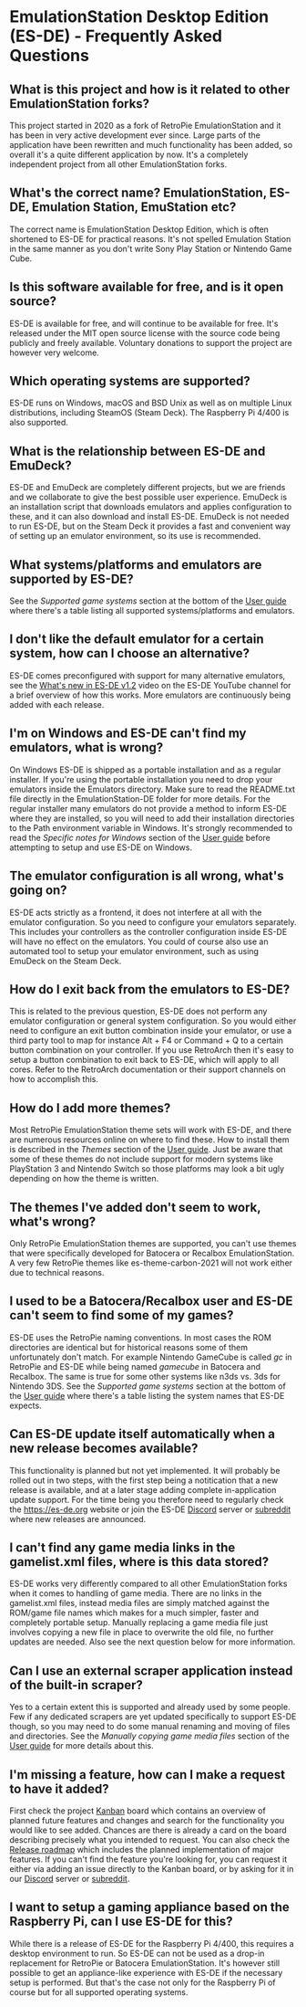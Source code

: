 # EmulationStation Desktop Edition (ES-DE) - Frequently Asked Questions

## What is this project and how is it related to other EmulationStation forks?

This project started in 2020 as a fork of RetroPie EmulationStation and it has been in very active development ever since. Large parts of the application have been rewritten and much functionality has been added, so overall it's a quite different application by now. It's a completely independent project from all other EmulationStation forks.

## What's the correct name? EmulationStation, ES-DE, Emulation Station, EmuStation etc?

The correct name is EmulationStation Desktop Edition, which is often shortened to ES-DE for practical reasons. It's not spelled Emulation Station in the same manner as you don't write Sony Play Station or Nintendo Game Cube.

## Is this software available for free, and is it open source?

ES-DE is available for free, and will continue to be available for free. It's released under the MIT open source license with the source code being publicly and freely available. Voluntary donations to support the project are however very welcome.

## Which operating systems are supported?

ES-DE runs on Windows, macOS and BSD Unix as well as on multiple Linux distributions, including SteamOS (Steam Deck). The Raspberry Pi 4/400 is also supported.

## What is the relationship between ES-DE and EmuDeck?

ES-DE and EmuDeck are completely different projects, but we are friends and we collaborate to give the best possible user experience. EmuDeck is an installation script that downloads emulators and applies configuration to these, and it can also download and install ES-DE. EmuDeck is not needed to run ES-DE, but on the Steam Deck it provides a fast and convenient way of setting up an emulator environment, so its use is recommended.

## What systems/platforms and emulators are supported by ES-DE?

See the _Supported game systems_ section at the bottom of the [User guide](USERGUIDE.md#supported-game-systems) where there's a table listing all supported systems/platforms and emulators.

## I don't like the default emulator for a certain system, how can I choose an alternative?

ES-DE comes preconfigured with support for many alternative emulators, see the [What's new in ES-DE v1.2](https://www.youtube.com/watch?v=rpnMJqceSNk) video on the ES-DE YouTube channel for a brief overview of how this works. More emulators are continuously being added with each release.

## I'm on Windows and ES-DE can't find my emulators, what is wrong?

On Windows ES-DE is shipped as a portable installation and as a regular installer. If you're using the portable installation you need to drop your emulators inside the Emulators directory. Make sure to read the README.txt file directly in the EmulationStation-DE folder for more details. For the regular installer many emulators do not provide a method to inform ES-DE where they are installed, so you will need to add their installation directories to the Path environment variable in Windows. It's strongly recommended to read the _Specific notes for Windows_ section of the [User guide](USERGUIDE.md#specific-notes-for-windows) before attempting to setup and use ES-DE on Windows.

## The emulator configuration is all wrong, what's going on?

ES-DE acts strictly as a frontend, it does not interfere at all with the emulator configuration. So you need to configure your emulators separately. This includes your controllers as the controller configuration inside ES-DE will have no effect on the emulators. You could of course also use an automated tool to setup your emulator environment, such as using EmuDeck on the Steam Deck.

## How do I exit back from the emulators to ES-DE?

This is related to the previous question, ES-DE does not perform any emulator configuration or general system configuration. So you would either need to configure an exit button combination inside your emulator, or use a third party tool to map for instance Alt + F4 or Command + Q to a certain button combination on your controller. If you use RetroArch then it's easy to setup a button combination to exit back to ES-DE, which will apply to all cores. Refer to the RetroArch documentation or their support channels on how to accomplish this.

## How do I add more themes?

Most RetroPie EmulationStation theme sets will work with ES-DE, and there are numerous resources online on where to find these. How to install them is described in the _Themes_ section of the [User guide](USERGUIDE.md#themes). Just be aware that some of these themes do not include support for modern systems like PlayStation 3 and Nintendo Switch so those platforms may look a bit ugly depending on how the theme is written.

## The themes I've added don't seem to work, what's wrong?

Only RetroPie EmulationStation themes are supported, you can't use themes that were specifically developed for Batocera or Recalbox EmulationStation. A very few RetroPie themes like es-theme-carbon-2021 will not work either due to technical reasons.

## I used to be a Batocera/Recalbox user and ES-DE can't seem to find some of my games?

ES-DE uses the RetroPie naming conventions. In most cases the ROM directories are identical but for historical reasons some of them unfortunately don't match. For example Nintendo GameCube is called _gc_ in RetroPie and ES-DE while being named _gamecube_ in Batocera and Recalbox. The same is true for some other systems like n3ds vs. 3ds for Nintendo 3DS. See the _Supported game systems_ section at the bottom of the [User guide](USERGUIDE.md#supported-game-systems) where there's a table listing the system names that ES-DE expects.

## Can ES-DE update itself automatically when a new release becomes available?

This functionality is planned but not yet implemented. It will probably be rolled out in two steps, with the first step being a notitication that a new release is available, and at a later stage adding complete in-application update support. For the time being you therefore need to regularly check the https://es-de.org website or join the ES-DE [Discord](https://discord.gg/EVVX4DqWAP) server or [subreddit](https://www.reddit.com/r/EmulationStation_DE/) where new releases are announced.

## I can't find any game media links in the gamelist.xml files, where is this data stored?

ES-DE works very differently compared to all other EmulationStation forks when it comes to handling of game media. There are no links in the gamelist.xml files, instead media files are simply matched against the ROM/game file names which makes for a much simpler, faster and completely portable setup. Manually replacing a game media file just involves copying a new file in place to overwrite the old file, no further updates are needed. Also see the next question below for more information.

## Can I use an external scraper application instead of the built-in scraper?

Yes to a certain extent this is supported and already used by some people. Few if any dedicated scrapers are yet updated specifically to support ES-DE though, so you may need to do some manual renaming and moving of files and directories. See the _Manually copying game media files_ section of the [User guide](USERGUIDE.md#manually-copying-game-media-files) for more details about this.

## I'm missing a feature, how can I make a request to have it added?

First check the project [Kanban](https://gitlab.com/leonstyhre/emulationstation-de/-/boards/1823720) board which contains an overview of planned future features and changes and search for the functionality you would like to see added. Chances are there is already a card on the board describing precisely what you intended to request. You can also check the [Release roadmap](CONTRIBUTING.md) which includes the planned implementation of major features. If you can't find the feature you're looking for, you can request it either via adding an issue directly to the Kanban board, or by asking for it in our [Discord](https://discord.gg/EVVX4DqWAP) server or [subreddit](https://www.reddit.com/r/EmulationStation_DE/).

## I want to setup a gaming appliance based on the Raspberry Pi, can I use ES-DE for this?

While there is a release of ES-DE for the Raspberry Pi 4/400, this requires a desktop environment to run. So ES-DE can not be used as a drop-in replacement for RetroPie or Batocera EmulationStation. It's however still possible to get an appliance-like experience with ES-DE if the necessary setup is performed. But that's the case not only for the Raspberry Pi of course but for all supported operating systems.
